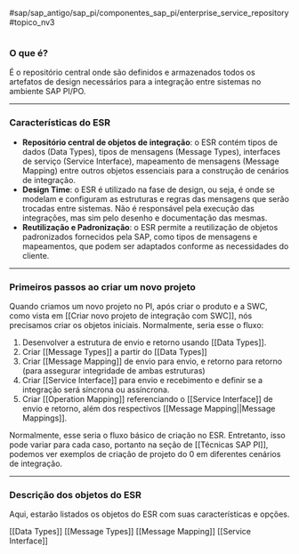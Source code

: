 #sap/sap_antigo/sap_pi/componentes_sap_pi/enterprise_service_repository
#topico_nv3 

```table-of-contents
```
### O que é?
É o repositório central onde são definidos e armazenados todos os artefatos de design necessários para a integração entre sistemas no ambiente SAP PI/PO.

---
### Características do ESR
* **Repositório central de objetos de integração**: o ESR contém tipos de dados (Data Types), tipos de mensagens (Message Types), interfaces de serviço (Service Interface), mapeamento de mensagens (Message Mapping) entre outros objetos essenciais para a construção de cenários de integração.
* **Design Time**: o ESR é utilizado na fase de design, ou seja, é onde se modelam e configuram as estruturas e regras das mensagens que serão trocadas entre sistemas. Não é responsável pela execução das integrações, mas sim pelo desenho e documentação das mesmas.
* **Reutilização e Padronização**: o ESR permite a reutilização de objetos padronizados fornecidos pela SAP, como tipos de mensagens e mapeamentos, que podem ser adaptados conforme as necessidades do cliente.

----
### Primeiros passos ao criar um novo projeto
Quando criamos um novo projeto no PI, após criar o produto e a SWC, como vista em [[Criar novo projeto de integração com SWC]], nós precisamos criar os objetos iniciais.
Normalmente, seria esse o fluxo:
1. Desenvolver a estrutura de envio e retorno usando [[Data Types]].
2. Criar [[Message Types]] a partir do [[Data Types]]
3. Criar [[Message Mapping]] de envio para envio, e retorno para retorno (para assegurar integridade de ambas estruturas)
4. Criar [[Service Interface]] para envio e recebimento e definir se a integração será síncrona ou assíncrona.
5. Criar [[Operation Mapping]] referenciando o [[Service Interface]] de envio e retorno, além dos respectivos [[Message Mapping||Message Mappings]].

Normalmente, esse seria o fluxo básico de criação no ESR. Entretanto, isso pode variar para cada caso, portanto na seção de [[Técnicas SAP PI]], podemos ver exemplos de criação de projeto do 0 em diferentes cenários de integração.

---
### Descrição dos objetos do ESR
Aqui, estarão listados os objetos do ESR com suas características e opções.

[[Data Types]]
[[Message Types]]
[[Message Mapping]]
[[Service Interface]]

